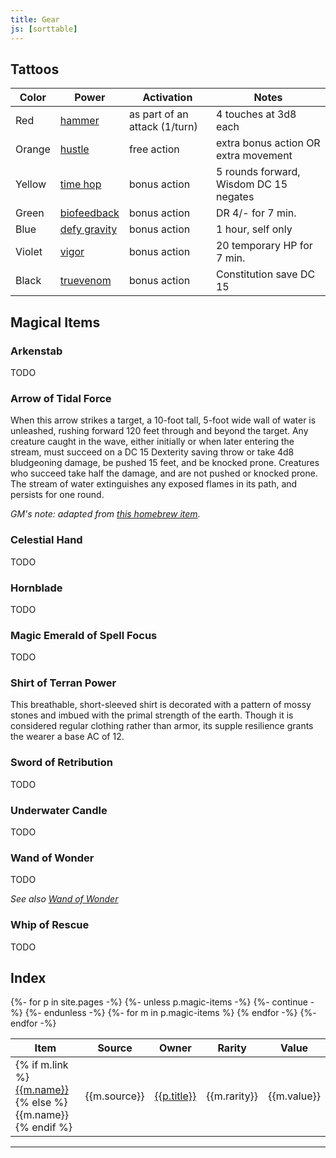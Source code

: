 ```yaml
---
title: Gear
js: [sorttable]
---
```


## Tattoos

| Color  | Power          | Activation                    | Notes                                  |
|--------|----------------|-------------------------------|----------------------------------------|
| Red    | [hammer]       | as part of an attack (1/turn) | 4 touches at 3d8 each                  |
| Orange | [hustle]       | free action                   | extra bonus action OR extra movement   |
| Yellow | [time hop]     | bonus action                  | 5 rounds forward, Wisdom DC 15 negates |
| Green  | [biofeedback]  | bonus action                  | DR 4/- for 7 min.                      |
| Blue   | [defy gravity] | bonus action                  | 1 hour, self only                      |
| Violet | [vigor]        | bonus action                  | 20 temporary HP for 7 min.             |
| Black  | [truevenom]    | bonus action                  | Constitution save DC 15                |

## Magical Items

### Arkenstab

TODO

### Arrow of Tidal Force

When this arrow strikes a target, a 10-foot tall, 5-foot wide wall of water is unleashed, rushing forward 120 feet through and beyond the target. Any creature caught in the wave, either initially or when later entering the stream, must succeed on a DC 15 Dexterity saving throw or take 4d8 bludgeoning damage, be pushed 15 feet, and be knocked prone. Creatures who succeed take half the damage, and are not pushed or knocked prone. The stream of water extinguishes any exposed flames in its path, and persists for one round.

*GM's note: adapted from [this homebrew item](https://www.reddit.com/r/DnD/comments/1194wgy/oc_tidal_wave_arrow/).*

### Celestial Hand

TODO

### Hornblade

TODO

### Magic Emerald of Spell Focus

TODO

### Shirt of Terran Power

This breathable, short-sleeved shirt is decorated with a pattern of mossy stones and imbued with the primal strength of the earth. Though it is considered regular clothing rather than armor, its supple resilience grants the wearer a base AC of 12.

### Sword of Retribution

TODO

### Underwater Candle

TODO

### Wand of Wonder

TODO

*See also [Wand of Wonder](https://5e.tools/items.html#wand%20of%20wonder_dmg)*

### Whip of Rescue

TODO

## Index

<table class="sortable">
<thead>
<tr>
  <th>Item</th>
  <th>Source</th>
  <th>Owner</th>
  <th>Rarity</th>
  <th>Value</th>
</tr>
</thead>
<tbody>
{%- for p in site.pages -%}
{%- unless p.magic-items -%} {%- continue -%} {%- endunless -%}
{%- for m in p.magic-items %}
<tr>
  <td>{% if m.link %}<a href="{{m.link}}">{{m.name}}</a>{% else %}{{m.name}}{% endif %}</td>
  <td>{{m.source}}</td>
  <td><a href="{{site.baseurl}}{{p.url}}">{{p.title}}</a></td>
  <td>{{m.rarity}}</td>
  <td>{{m.value}}</td>
</tr>
{% endfor -%}
{%- endfor -%}
</tbody>
</table>

------------------------

[hammer]: https://www.d20pfsrd.com/alternative-rule-systems/psionics-unleashed/psionic-powers/h/hammer
[hustle]: https://www.d20pfsrd.com/alternative-rule-systems/psionics-unleashed/psionic-powers/h/hustle
[biofeedback]: https://www.d20pfsrd.com/alternative-rule-systems/psionics-unleashed/psionic-powers/b/biofeedback/
[defy gravity]: https://www.d20pfsrd.com/alternative-rule-systems/psionics-unleashed/psionic-powers/d/defy-gravity
[time hop]: https://www.d20pfsrd.com/alternative-rule-systems/psionics-unleashed/psionic-powers/t/time-hop/
[vigor]: https://www.d20pfsrd.com/alternative-rule-systems/psionics-unleashed/psionic-powers/v/vigor/
[truevenom]: https://www.d20pfsrd.com/alternative-rule-systems/psionics-unleashed/psionic-powers/t/truevenom/

